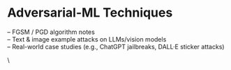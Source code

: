 # Adversarial-ML Techniques

– FGSM / PGD algorithm notes\
– Text & image example attacks on LLMs/vision models\
– Real-world case studies (e.g., ChatGPT jailbreaks, DALL·E sticker attacks)

\


